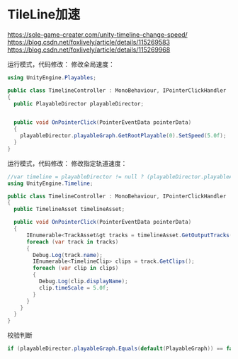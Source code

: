# TileLine加速

<https://sole-game-creater.com/unity-timeline-change-speed/>
<https://blog.csdn.net/foxlively/article/details/115269583>
<https://blog.csdn.net/foxlively/article/details/115269968>

运行模式，代码修改：
修改全局速度：

```C#
using UnityEngine.Playables;

public class TimelineController : MonoBehaviour, IPointerClickHandler
{
  public PlayableDirector playableDirector;


  public void OnPointerClick(PointerEventData pointerData)
  {
    playableDirector.playableGraph.GetRootPlayable(0).SetSpeed(5.0f);
  }
}
```

运行模式，代码修改：
修改指定轨道速度：

```C#
//var timeline = playableDirector != null ? (playableDirector.playableAsset as TimelineAsset) : null;
using UnityEngine.Timeline;

public class TimelineController : MonoBehaviour, IPointerClickHandler
{
  public TimelineAsset timelineAsset;

  public void OnPointerClick(PointerEventData pointerData)
  {
      IEnumerable<TrackAsset&gt tracks = timelineAsset.GetOutputTracks();
      foreach (var track in tracks)
      {
        Debug.Log(track.name);
        IEnumerable<TimelineClip> clips = track.GetClips();
        foreach (var clip in clips)
        {
          Debug.Log(clip.displayName);
          clip.timeScale = 5.0f;
        }
      }
    }
  }
}
```

校验判断

```C#
if (playableDirector.playableGraph.Equals(default(PlayableGraph)) == false)
```